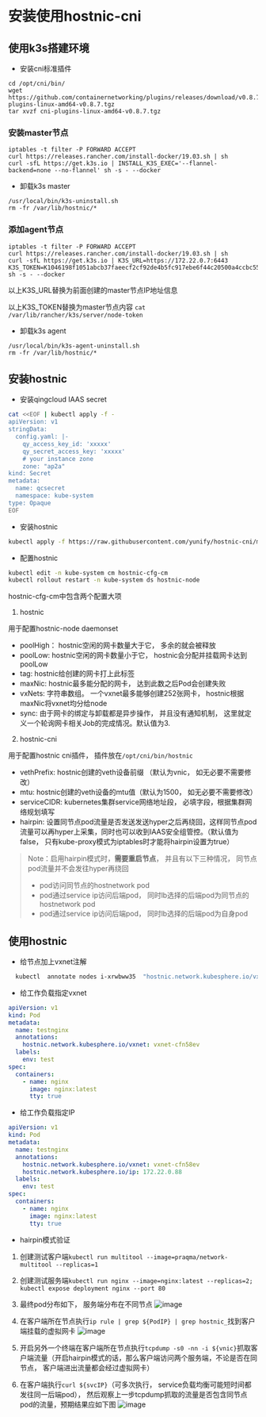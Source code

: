# 安装使用hostnic-cni

## 使用k3s搭建环境

* 安装cni标准插件
```
cd /opt/cni/bin/
wget https://github.com/containernetworking/plugins/releases/download/v0.8.7/cni-plugins-linux-amd64-v0.8.7.tgz
tar xvzf cni-plugins-linux-amd64-v0.8.7.tgz
```

### 安装master节点

```
iptables -t filter -P FORWARD ACCEPT
curl https://releases.rancher.com/install-docker/19.03.sh | sh
curl -sfL https://get.k3s.io | INSTALL_K3S_EXEC='--flannel-backend=none --no-flannel' sh -s - --docker
```

* 卸载k3s master

```
/usr/local/bin/k3s-uninstall.sh
rm -fr /var/lib/hostnic/*
```

### 添加agent节点

```
iptables -t filter -P FORWARD ACCEPT
curl https://releases.rancher.com/install-docker/19.03.sh | sh
curl -sfL https://get.k3s.io | K3S_URL=https://172.22.0.7:6443 K3S_TOKEN=K1046198f1051abcb37faeecf2cf92de4b5fc917ebe6f44c20500a4ccbc55b4be59::server:bfbfe223034c7944aac3ed622ec345ef sh -s - --docker
```

以上K3S_URL替换为前面创建的master节点IP地址信息

以上K3S_TOKEN替换为master节点内容 `cat /var/lib/rancher/k3s/server/node-token`

* 卸载k3s agent

```
/usr/local/bin/k3s-agent-uninstall.sh
rm -fr /var/lib/hostnic/*
```

## 安装hostnic

* 安装qingcloud IAAS secret
```bash
cat <<EOF | kubectl apply -f -
apiVersion: v1
stringData:
  config.yaml: |-
    qy_access_key_id: 'xxxxx'
    qy_secret_access_key: 'xxxxx'
    # your instance zone
    zone: "ap2a"
kind: Secret
metadata:
  name: qcsecret
  namespace: kube-system
type: Opaque
EOF
```

* 安装hostnic

```bash
kubectl apply -f https://raw.githubusercontent.com/yunify/hostnic-cni/master/deploy/hostnic.yaml
```

* 配置hostnic

```bash
kubectl edit -n kube-system cm hostnic-cfg-cm
kubectl rollout restart -n kube-system ds hostnic-node
```

hostnic-cfg-cm中包含两个配置大项

1. hostnic

用于配置hostnic-node daemonset

- poolHigh： hostnic空闲的网卡数量大于它， 多余的就会被释放
- poolLow:  hostnic空闲的网卡数量小于它， hostnic会分配并挂载网卡达到poolLow
- tag:  hostnic给创建的网卡打上此标签
- maxNic: hostnic最多能分配的网卡， 达到此数之后Pod会创建失败
- vxNets: 字符串数组。 一个vxnet最多能够创建252张网卡， hostnic根据maxNic将vxnet均分给node
- sync:  由于网卡的绑定与卸载都是异步操作， 并且没有通知机制， 这里就定义一个轮询网卡相关Job的完成情况。默认值为3.

2. hostnic-cni

用于配置hostnic cni插件， 插件放在`/opt/cni/bin/hostnic`

- vethPrefix: hostnic创建的veth设备前缀 （默认为vnic， 如无必要不需要修改）
- mtu: hostnic创建的veth设备的mtu值（默认为1500， 如无必要不需要修改）
- serviceCIDR: kubernetes集群service网络地址段， 必填字段，根据集群网络规划填写
- hairpin:  设置同节点pod流量是否发送发送hyper之后再绕回，这样同节点pod流量可以再hyper上采集，同时也可以收到IAAS安全组管控。（默认值为false， 只有kube-proxy模式为iptables时才能将hairpin设置为true）

> Note：启用hairpin模式时，**需要重启节点**， 并且有以下三种情况， 同节点pod流量并不会发往hyper再绕回
> - pod访问同节点的hostnetwork pod
> - pod通过service ip访问后端pod， 同时lb选择的后端pod为同节点的hostnetwork pod
> - pod通过service ip访问后端pod， 同时lb选择的后端pod为自身pod

## 使用hostnic

* 给节点加上vxnet注解

```bash
  kubectl  annotate nodes i-xrwbww35  "hostnic.network.kubesphere.io/vxnet"="vxnet-cfn58ev"`
```

* 给工作负载指定vxnet

```yaml
apiVersion: v1
kind: Pod
metadata:
  name: testnginx
  annotations:
    hostnic.network.kubesphere.io/vxnet: vxnet-cfn58ev
  labels:
    env: test
spec:
  containers:
    - name: nginx
      image: nginx:latest
      tty: true
```

* 给工作负载指定IP

```yaml
apiVersion: v1
kind: Pod
metadata:
  name: testnginx
  annotations:
    hostnic.network.kubesphere.io/vxnet: vxnet-cfn58ev
    hostnic.network.kubesphere.io/ip: 172.22.0.88
  labels:
    env: test
spec:
  containers:
    - name: nginx
      image: nginx:latest
      tty: true
```

* hairpin模式验证

1. 创建测试客户端`kubectl run multitool --image=praqma/network-multitool --replicas=1`
2. 创建测试服务端`kubectl run nginx --image=nginx:latest --replicas=2; kubectl expose deployment nginx --port 80`
3. 最终pod分布如下， 服务端分布在不同节点
   ![image](https://user-images.githubusercontent.com/3678855/110727895-0904b080-8257-11eb-88d0-7fc6786aa122.png)
4. 在客户端所在节点执行`ip rule | grep ${PodIP} | grep hostnic_`找到客户端挂载的虚拟网卡
   ![image](https://user-images.githubusercontent.com/3678855/110728439-0ce50280-8258-11eb-8ed2-8d19269ccf45.png)

5. 开启另外一个终端在客户端所在节点执行`tcpdump -s0 -nn -i ${vnic}`抓取客户端流量（开启hairpin模式的话，那么客户端访问两个服务端，不论是否在同节点， 客户端进出流量都会经过虚拟网卡）
6. 在客户端执行`curl ${svcIP}`（可多次执行， service负载均衡可能短时间都发往同一后端pod）， 然后观察上一步tcpdump抓取的流量是否包含同节点pod的流量，预期结果应如下图
   ![image](https://user-images.githubusercontent.com/3678855/110728988-e8d5f100-8258-11eb-8880-4e92a708461f.png)



